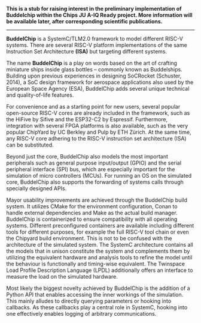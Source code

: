 **This is a stub for raising interest in the preliminary implementation of Buddelchip within the Chips JU A-IQ Ready project. More information will be available later, after corresponding scientific publications.**
 
 ---

**BuddelChip** is a SystemC/TLM2.0 framework to model different RISC-V systems. There are several RISC-V platform implementations of the same Instruction Set Architecture **(ISA)** but targeting different systems. 

The name **BuddelChip** is a play on words based on the art of crafting miniature ships inside glass bottles – commonly known as Buddelships. Building upon previous experiences in designing SoCRocket (Schuster, 2014), a SoC design framework for aerospace applications also used by the European Space Agency (ESA), BuddelChip adds several unique technical and quality-of-life features.

For convenience and as a starting point for new users, several popular open-source RISC-V cores are already included in the framework, such as the HiFive by Sifive and the ESP32-C2 by Espressif. Furthermore, integration with several FPGA platforms is also available, such as the very popular ChipYard by UC Berkley and Pulp by ETH Zürich. At the same time, any RISC-V core adhering to the RISC-V instruction set architecture (ISA) can be substituted. 

Beyond just the core, BuddelChip also models the most important peripherals such as general purpose input/output (GPIO) and the serial peripheral interface (SPI) bus, which are especially important for the simulation of micro controllers (MCUs). For running an OS on the simulated core, BuddelChip also supports the forwarding of systems calls through specially designed APIs.

Mayor usability improvements are achieved through the BuddelChip build system. It utilizes CMake for the environment configuration, Conan to handle external dependencies and Make as the actual build manager. BuddelChip is containerized to ensure compatibility with all operating systems. Different preconfigured containers are available including different tools for different purposes, for example the full RISC-V tool chain or even the Chipyard build environment. This is not to be confused with the architecture of the simulated system. The SystemC architecture contains all the models that in unison constitute the system and complements them by utilizing the equivalent hardware and analysis tools to refine the model until the behaviour is functionally and timing-wise equivalent. The Twinspace Load Profile Description Language (LPDL) additionally offers an interface to measure the load on the simulated hardware.

Most likely the biggest novelty achieved by BuddelChip is the addition of a Python API that enables accessing the inner workings of the simulation. This mainly alludes to directly querying parameters or hooking into callbacks. As these callbacks play a central role in SystemC, hooking into one effectively enables logging of arbitrary communications.
